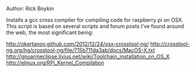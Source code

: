 Author: Rick Boykin

  Installs a gcc cross compiler for compiling code for raspberry pi on OSX.
  This script is based on several scripts and forum posts I've found around
  the web, the most significant being: 

  http://okertanov.github.com/2012/12/24/osx-crosstool-ng/
  http://crosstool-ng.org/hg/crosstool-ng/file/715b711da3ab/docs/MacOS-X.txt
  http://gnuarmeclipse.livius.net/wiki/Toolchain_installation_on_OS_X
  http://elinux.org/RPi_Kernel_Compilation